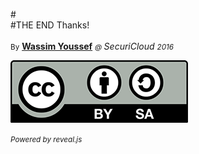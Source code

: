 #</br>
#THE END <!-- .element: style=" color:red" -->
Thanks! 
</br></br>
<small>By</small> [**Wassim Youssef**](https://twitter.com/wassimyoussef)  *<small>@ </small> SecuriCloud <small>2016 </small>* 

![CC by SA logo](./slides/img/1/cc-by-sa-small.png)

<small>*Powered by reveal.js*</small>

